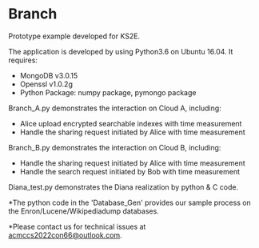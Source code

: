 # Branch
Prototype example developed for KS2E.

The application is developed by using Python3.6 on Ubuntu 16.04. It requires:
- MongoDB v3.0.15
- Openssl v1.0.2g
- Python Package: numpy package, pymongo package

Branch_A.py demonstrates the interaction on Cloud A, including:
- Alice upload encrypted searchable indexes with time measurement
- Handle the sharing request initiated by Alice with time measurement

Branch_B.py demonstrates the interaction on Cloud B, including:
- Handle the sharing request initiated by Alice with time measurement
- Handle the search request initiated by Bob with time measurement

Diana_test.py demonstrates the Diana realization by python & C code.


*The python code in the 'Database_Gen' provides our sample process on the Enron/Lucene/Wikipediadump databases.

*Please contact us for technical issues at acmccs2022con66@outlook.com.
